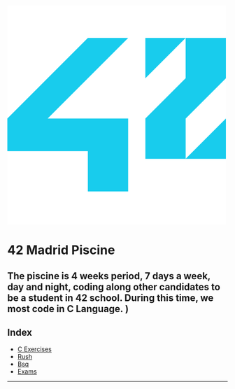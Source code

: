 ![42 Logo](/42-logo.png)
# 42 Madrid Piscine
The piscine is 4 weeks period, 7 days a week, day and night, coding along other candidates to be a student in 42 school. During this time, we most code in C Language. 
)
---
## Index
* [C Exercises]()
* [Rush]()
* [Bsq]()
* [Exams]()
---
